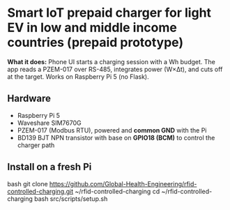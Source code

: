 # Smart IoT prepaid charger for light EV in low and middle income countries (prepaid prototype)

**What it does:** Phone UI starts a charging session with a Wh budget. The app reads a PZEM-017 over RS-485, integrates power (W×Δt), and cuts off at the target. Works on Raspberry Pi 5 (no Flask).

## Hardware
- Raspberry Pi 5
- Waveshare SIM7670G
- PZEM-017 (Modbus RTU), powered and **common GND** with the Pi
- BD139 BJT NPN transistor with base on **GPIO18 (BCM)** to control the charger path

## Install on a fresh Pi
bash
git clone https://github.com/Global-Health-Engineering/rfid-controlled-charging.git ~/rfid-controlled-charging
cd ~/rfid-controlled-charging
bash src/scripts/setup.sh
